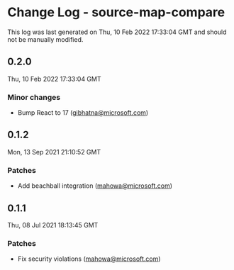 # Change Log - source-map-compare

This log was last generated on Thu, 10 Feb 2022 17:33:04 GMT and should not be manually modified.

<!-- Start content -->

## 0.2.0

Thu, 10 Feb 2022 17:33:04 GMT

### Minor changes

- Bump React to 17 (gibhatna@microsoft.com)

## 0.1.2

Mon, 13 Sep 2021 21:10:52 GMT

### Patches

- Add beachball integration (mahowa@microsoft.com)

## 0.1.1

Thu, 08 Jul 2021 18:13:45 GMT

### Patches

- Fix security violations (mahowa@microsoft.com)

